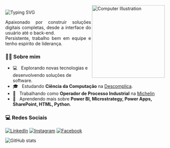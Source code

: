 <img align="Right"  alt="Computer Illustration" height="230" src="https://raw.githubusercontent.com/MicaelliMedeiros/micaellimedeiros/master/image/computer-illustration.png">

![Typing SVG](https://readme-typing-svg.demolab.com?font=Roboto&size=21&pause=1000&color=7644CF&random=false&width=435&lines=Ol%C3%A1+%F0%9F%96%96+Me+Chamo+Alessandro+Navarro!)

<p align="justify">Apaixonado por construir soluções digitais completas, desde a interface do usuário até o back-end.  
<br>
Persistente, trabalho bem em equipe e tenho espirito de liderança.
</p>

### 👨‍💻 Sobre mim

- 💻 &nbsp; Explorando novas tecnologias e desenvolvendo soluções de software.
- 🎓 &nbsp; Estudando **Ciência da Computação** na <a href="https://descomplica.com.br/">Descomplica</a>.
- 💼 &nbsp; Trabalhando como **Operador de Processo Industrial** na <a href="https://www.michelin.com.br">Michelin</a>
- 🌱 &nbsp; Aprendendo mais sobre **Power BI, Microstrategy, Power Apps, SharePoint, HTML, Python**.

### 💻 Redes Sociais 
[![LinkedIn](https://img.shields.io/badge/LinkedIn-0077B5?style=for-the-badge&logo=linkedin&logoColor=white)](https://www.linkedin.com/in/alessandronavarro/)
[![Instagram](https://img.shields.io/badge/-Instagram-%23E4405F?style=for-the-badge&logo=instagram&logoColor=white)](https://www.instagram.com/osandronavarro/)
[![Facebook](https://img.shields.io/badge/Facebook-1877F2?style=for-the-badge&logo=facebook&logoColor=white)](https://www.facebook.com/osandronavarro/)

![GitHub stats](https://github-readme-stats-git-masterrstaa-rickstaa.vercel.app/api?username=SandroNavarro&hide_title=true&show_icons=true&include_all_commits=false&count_private=true&line_height=25&hide=issues&bg_color=0D1117&title_color=AE8FEB&text_color=FFF&border_radius=3&border_color=0D1117&icon_color=AE8FEB&theme=jolly)
